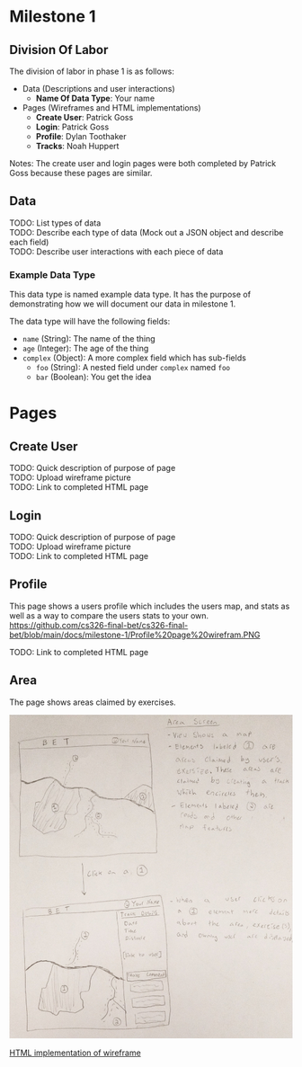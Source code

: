 # Milestone 1
## Division Of Labor
The division of labor in phase 1 is as follows:

- Data (Descriptions and user interactions)
  - **Name Of Data Type**: Your name
- Pages (Wireframes and HTML implementations)
  - **Create User**: Patrick Goss
  - **Login**: Patrick Goss
  - **Profile**: Dylan Toothaker
  - **Tracks**: Noah Huppert
  
Notes: The create user and login pages were both completed by Patrick Goss 
because these pages are similar. 

## Data
TODO: List types of data  
TODO: Describe each type of data (Mock out a JSON object and describe each field)  
TODO: Describe user interactions with each piece of data  

### Example Data Type
This data type is named example data type. It has the purpose of demonstrating 
how we will document our data in milestone 1.

The data type will have the following fields:

- `name` (String): The name of the thing
- `age` (Integer): The age of the thing
- `complex` (Object): A more complex field which has sub-fields
  - `foo` (String): A nested field under `complex` named `foo`
  - `bar` (Boolean): You get the idea

# Pages
## Create User 
TODO: Quick description of purpose of page  
TODO: Upload wireframe picture  
TODO: Link to completed HTML page  

## Login
TODO: Quick description of purpose of page  
TODO: Upload wireframe picture  
TODO: Link to completed HTML page  

## Profile 
This page shows a users profile which includes the users map, and stats 
as well as a way to compare the users stats to your own.
https://github.com/cs326-final-bet/cs326-final-bet/blob/main/docs/milestone-1/Profile%20page%20wirefram.PNG

TODO: Link to completed HTML page  

## Area
The page shows areas claimed by exercises.

![Wireframe of area page](./area-wireframe.jpg)  

[HTML implementation of wireframe](../../area.html)
